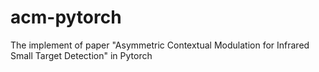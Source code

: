 # acm-pytorch
 The implement of paper "Asymmetric Contextual Modulation for Infrared Small Target Detection" in Pytorch
